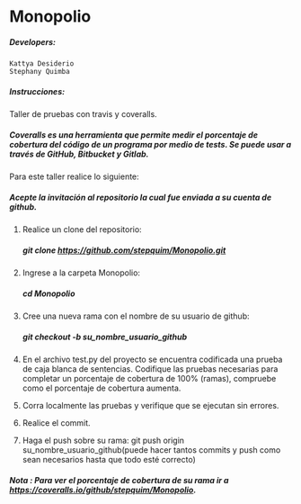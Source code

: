 # Monopolio

##### Developers:
    Kattya Desiderio
	Stephany Quimba

##### Instrucciones:
Taller de pruebas con travis y coveralls.

##### Coveralls es una herramienta que permite medir el porcentaje de cobertura del código de un programa por medio de tests. Se puede usar a través de GitHub, Bitbucket y Gitlab.

Para este taller realice lo siguiente:

##### Acepte la invitación al repositorio la cual fue enviada a su cuenta de github.

1. Realice un clone del repositorio:
	##### git clone https://github.com/stepquim/Monopolio.git

2. Ingrese a la carpeta Monopolio:
	##### cd Monopolio

3. Cree una nueva rama con el nombre de su usuario de github:
	##### git checkout -b su_nombre_usuario_github

4. En el archivo test.py del proyecto se encuentra codificada una prueba de caja blanca de sentencias.
   Codifique las pruebas necesarias para completar un porcentaje de cobertura de 100% (ramas), compruebe como el porcentaje de cobertura aumenta.
   
5. Corra localmente las pruebas y verifique que se ejecutan sin errores.

6. Realice el commit.

7. Haga el push sobre su rama:
	git push origin su_nombre_usuario_github(puede hacer tantos commits y push como sean necesarios hasta que todo esté correcto)

##### Nota : Para ver el porcentaje de cobertura de su rama ir a https://coveralls.io/github/stepquim/Monopolio.
	
